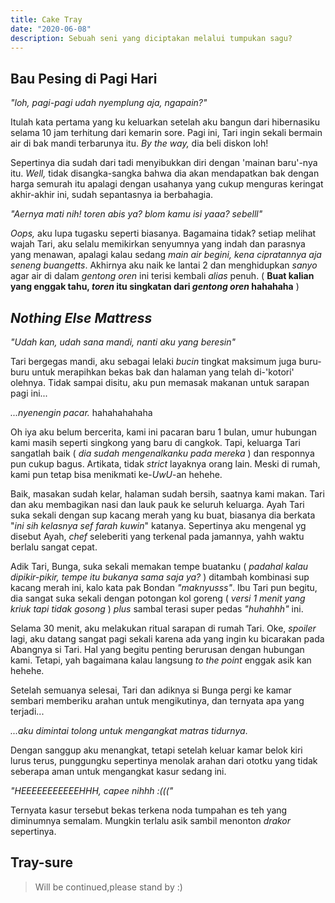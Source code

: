 ```yaml
---
title: Cake Tray
date: "2020-06-08"
description: Sebuah seni yang diciptakan melalui tumpukan sagu?
---
```


## Bau Pesing di Pagi Hari

*"loh, pagi-pagi udah nyemplung aja, ngapain?"* 

Itulah kata pertama yang ku
keluarkan setelah aku bangun dari hibernasiku selama 10 jam terhitung dari
kemarin sore. Pagi ini, Tari ingin sekali bermain air di bak mandi terbarunya
itu. *By the way,* dia beli diskon loh!

Sepertinya dia sudah dari tadi menyibukkan diri dengan 'mainan baru'-nya itu.
*Well,* tidak disangka-sangka bahwa dia akan mendapatkan bak dengan harga semurah
itu apalagi dengan usahanya yang cukup menguras keringat akhir-akhir ini, sudah
sepantasnya ia berbahagia. 

*"Aernya mati nih! toren abis ya? blom kamu isi yaaa? sebelll"*

*Oops,* aku lupa tugasku seperti biasanya. Bagamaina tidak? setiap melihat wajah
Tari, aku selalu memikirkan senyumnya yang indah dan parasnya yang menawan,
apalagi kalau sedang *main air begini, kena cipratannya aja seneng buangetts*.
Akhirnya aku naik ke lantai 2 dan menghidupkan *sanyo* agar air di dalam
*gentong oren* ini terisi kembali *alias* penuh. ( **Buat kalian yang enggak tahu,
*toren* itu singkatan dari *gentong oren* hahahaha** )

## *Nothing Else Mattress*

*"Udah kan, udah sana mandi, nanti aku yang beresin"*

Tari bergegas mandi, aku sebagai lelaki *bucin* tingkat maksimum juga buru-buru
untuk merapihkan bekas bak dan halaman yang telah di-'kotori' olehnya. Tidak
sampai disitu, aku pun memasak makanan untuk sarapan pagi ini...

*...nyenengin pacar.* hahahahahaha

Oh iya aku belum bercerita, kami ini pacaran baru 1 bulan, umur hubungan kami
masih seperti singkong yang baru di cangkok. Tapi, keluarga Tari sangatlah baik
( *dia sudah mengenalkanku pada mereka* ) dan responnya pun cukup bagus.
Artikata, tidak *strict* layaknya orang lain. Meski di rumah, kami pun tetap
bisa menikmati ke-*UwU*-an hehehe.

Baik, masakan sudah kelar, halaman sudah bersih, saatnya kami makan. Tari dan
aku membagikan nasi dan lauk pauk ke seluruh keluarga. Ayah Tari suka sekali
dengan sup kacang merah yang ku buat, biasanya dia berkata "*ini sih kelasnya
sef farah kuwin*" katanya. Sepertinya aku mengenal yg disebut Ayah, *chef*
seleberiti yang terkenal pada jamannya, yahh waktu berlalu sangat cepat.

Adik Tari, Bunga, suka sekali memakan tempe buatanku ( *padahal kalau
dipikir-pikir, tempe itu bukanya sama saja ya?* ) ditambah kombinasi sup kacang
merah ini, kalo kata pak Bondan *"maknyusss"*. Ibu Tari pun begitu, dia sangat
suka sekali dengan potongan kol goreng ( *versi 1 menit yang kriuk tapi tidak
gosong* ) *plus* sambal terasi super pedas *"huhahhh"* ini.

Selama 30 menit, aku melakukan ritual sarapan di rumah Tari. Oke, *spoiler*
lagi, aku datang sangat pagi sekali karena ada yang ingin ku bicarakan pada
Abangnya si Tari. Hal yang begitu penting berurusan dengan hubungan kami.
Tetapi, yah bagaimana kalau langsung *to the point* enggak asik kan hehehe.

Setelah semuanya selesai, Tari dan adiknya si Bunga pergi ke kamar sembari
memberiku arahan untuk mengikutinya, dan ternyata apa yang terjadi...

*...aku dimintai tolong untuk mengangkat matras tidurnya*.

Dengan sanggup aku menangkat, tetapi setelah keluar kamar belok kiri lurus
terus, punggungku sepertinya menolak arahan dari ototku yang tidak seberapa aman
untuk mengangkat kasur sedang ini.

*"HEEEEEEEEEEEHHH, capee nihhh :((("*

Ternyata kasur tersebut bekas terkena noda tumpahan es teh yang diminumnya
semalam. Mungkin terlalu asik sambil menonton *drakor* sepertinya.

## Tray-sure

> Will be continued,please stand by :)

